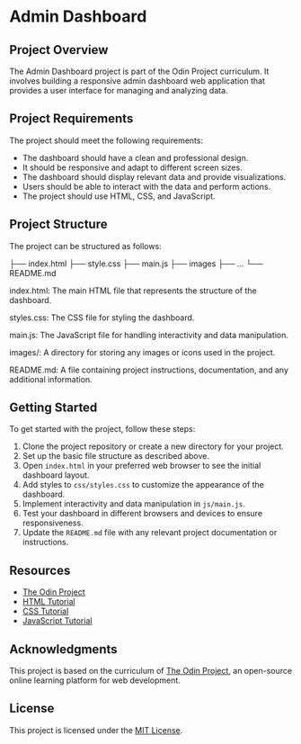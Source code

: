# Admin Dashboard

## Project Overview

The Admin Dashboard project is part of the Odin Project curriculum. It involves building a responsive admin dashboard web application that provides a user interface for managing and analyzing data.

## Project Requirements

The project should meet the following requirements:

* The dashboard should have a clean and professional design.
* It should be responsive and adapt to different screen sizes.
* The dashboard should display relevant data and provide visualizations.
* Users should be able to interact with the data and perform actions.
* The project should use HTML, CSS, and JavaScript.

## Project Structure

The project can be structured as follows:

├── index.html
├── style.css
├── main.js
├── images
├── ...
└── README.md

index.html: The main HTML file that represents the structure of the dashboard.

styles.css: The CSS file for styling the dashboard.

main.js: The JavaScript file for handling interactivity and data manipulation.

images/: A directory for storing any images or icons used in the project.

README.md: A file containing project instructions, documentation, and any additional information.

## Getting Started

To get started with the project, follow these steps:

1. Clone the project repository or create a new directory for your project.
2. Set up the basic file structure as described above.
3. Open `index.html` in your preferred web browser to see the initial dashboard layout.
4. Add styles to `css/styles.css` to customize the appearance of the dashboard.
5. Implement interactivity and data manipulation in `js/main.js`.
6. Test your dashboard in different browsers and devices to ensure responsiveness.
7. Update the `README.md` file with any relevant project documentation or instructions.

## Resources

* [The Odin Project](https://www.theodinproject.com/)
* [HTML Tutorial](https://www.w3schools.com/html/)
* [CSS Tutorial](https://www.w3schools.com/css/)
* [JavaScript Tutorial](https://www.w3schools.com/js/)

## Acknowledgments

This project is based on the curriculum of [The Odin Project](https://www.theodinproject.com/), an open-source online learning platform for web development.

## License

This project is licensed under the [MIT License](https://opensource.org/licenses/MIT).
